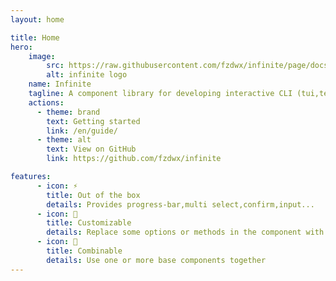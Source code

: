 ```yaml
---
layout: home

title: Home
hero:
    image:
        src: https://raw.githubusercontent.com/fzdwx/infinite/page/docs/asset/Infinite2.svg
        alt: infinite logo
    name: Infinite
    tagline: A component library for developing interactive CLI (tui,terminal) programs.
    actions:
      - theme: brand
        text: Getting started
        link: /en/guide/
      - theme: alt
        text: View on GitHub
        link: https://github.com/fzdwx/infinite

features:
      - icon: ⚡ 
        title: Out of the box
        details: Provides progress-bar,multi select,confirm,input...
      - icon: 🧬
        title: Customizable
        details: Replace some options or methods in the component with your own implementation
      - icon: 🌌
        title: Combinable
        details: Use one or more base components together
---
```


<style>
:root {
  --vp-home-hero-name-color: transparent;
  --vp-home-hero-name-background: -webkit-linear-gradient(120deg, #bd34fe, #41d1ff);
}
</style>